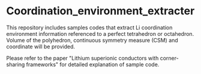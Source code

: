 # Coordination_environment_extracter
This repository includes samples codes that extract Li coordination environment information referenced to a perfect tetrahedron or octahedron. Volume of the polyhedron, continuous symmetry measure (CSM) and coordinate will be provided.

Please refer to the paper "Lithium superionic conductors with corner-sharing frameworks" for detailed explanation of sample code.
